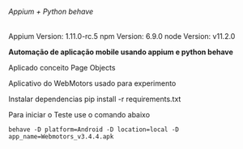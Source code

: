 ###### Appium + Python behave
Appium Version: 1.11.0-rc.5
npm Version: 6.9.0
node Version: v11.2.0


**Automação de aplicação mobile usando appium e python behave**


Aplicado conceito Page Objects

Aplicativo do WebMotors usado para experimento

Instalar dependencias
pip install -r requirements.txt

Para iniciar o Teste use o comando abaixo

`behave -D platform=Android -D location=local -D app_name=Webmotors_v3.4.4.apk`
